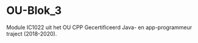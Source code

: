 # OU-Blok_3
Module IC1022 uit het OU CPP Gecertificeerd Java- en app-programmeur traject (2018-2020).
